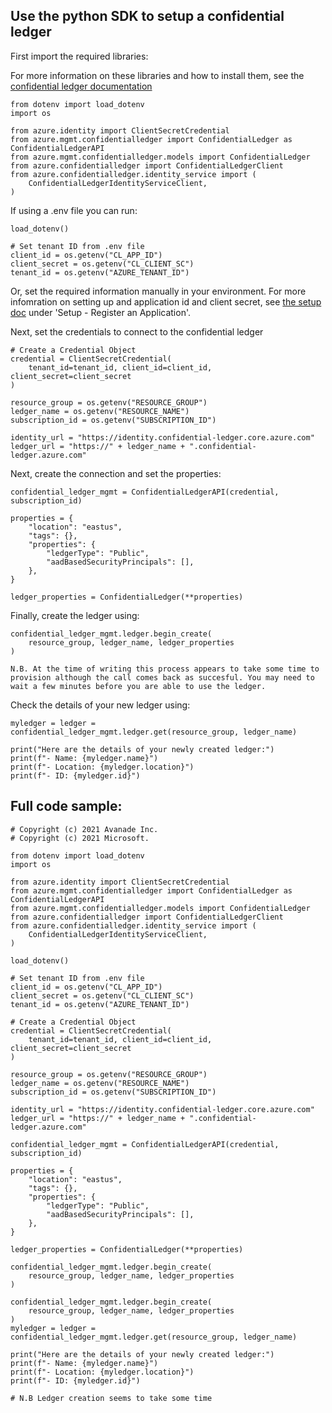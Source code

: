## Use the python SDK to setup a confidential ledger

First import the required libraries:

For more information on these libraries and how to install them, see the [confidential ledger documentation](https://docs.microsoft.com/en-us/azure/confidential-ledger/quickstart-python?tabs=azure-cli&WT.mc_id=AI-MVP-5004204)

```
from dotenv import load_dotenv
import os

from azure.identity import ClientSecretCredential
from azure.mgmt.confidentialledger import ConfidentialLedger as ConfidentialLedgerAPI
from azure.mgmt.confidentialledger.models import ConfidentialLedger
from azure.confidentialledger import ConfidentialLedgerClient
from azure.confidentialledger.identity_service import (
    ConfidentialLedgerIdentityServiceClient,
)
```

If using a .env file you can run:

```
load_dotenv()

# Set tenant ID from .env file
client_id = os.getenv("CL_APP_ID")
client_secret = os.getenv("CL_CLIENT_SC")
tenant_id = os.getenv("AZURE_TENANT_ID")
```

Or, set the required information manually in your environment. For more infomration on setting up and application id and client secret, see [the setup doc](docs/confidential-ledger-setup-python.md) under 'Setup - Register an Application'.

Next, set the credentials to connect to the confidential ledger

```
# Create a Credential Object
credential = ClientSecretCredential(
    tenant_id=tenant_id, client_id=client_id, client_secret=client_secret
)

resource_group = os.getenv("RESOURCE_GROUP")
ledger_name = os.getenv("RESOURCE_NAME")
subscription_id = os.getenv("SUBSCRIPTION_ID")

identity_url = "https://identity.confidential-ledger.core.azure.com"
ledger_url = "https://" + ledger_name + ".confidential-ledger.azure.com"
```

Next, create the connection and set the properties:

```
confidential_ledger_mgmt = ConfidentialLedgerAPI(credential, subscription_id)

properties = {
    "location": "eastus",
    "tags": {},
    "properties": {
        "ledgerType": "Public",
        "aadBasedSecurityPrincipals": [],
    },
}

ledger_properties = ConfidentialLedger(**properties)

```

Finally, create the ledger using:

```
confidential_ledger_mgmt.ledger.begin_create(
    resource_group, ledger_name, ledger_properties
)
```

`N.B. At the time of writing this process appears to take some time to provision although the call comes back as succesful. You may need to wait a few minutes before you are able to use the ledger.`

Check the details of your new ledger using:

```
myledger = ledger = confidential_ledger_mgmt.ledger.get(resource_group, ledger_name)

print("Here are the details of your newly created ledger:")
print(f"- Name: {myledger.name}")
print(f"- Location: {myledger.location}")
print(f"- ID: {myledger.id}")
```

## Full code sample:

```
# Copyright (c) 2021 Avanade Inc.
# Copyright (c) 2021 Microsoft.

from dotenv import load_dotenv
import os

from azure.identity import ClientSecretCredential
from azure.mgmt.confidentialledger import ConfidentialLedger as ConfidentialLedgerAPI
from azure.mgmt.confidentialledger.models import ConfidentialLedger
from azure.confidentialledger import ConfidentialLedgerClient
from azure.confidentialledger.identity_service import (
    ConfidentialLedgerIdentityServiceClient,
)

load_dotenv()

# Set tenant ID from .env file
client_id = os.getenv("CL_APP_ID")
client_secret = os.getenv("CL_CLIENT_SC")
tenant_id = os.getenv("AZURE_TENANT_ID")

# Create a Credential Object
credential = ClientSecretCredential(
    tenant_id=tenant_id, client_id=client_id, client_secret=client_secret
)

resource_group = os.getenv("RESOURCE_GROUP")
ledger_name = os.getenv("RESOURCE_NAME")
subscription_id = os.getenv("SUBSCRIPTION_ID")

identity_url = "https://identity.confidential-ledger.core.azure.com"
ledger_url = "https://" + ledger_name + ".confidential-ledger.azure.com"

confidential_ledger_mgmt = ConfidentialLedgerAPI(credential, subscription_id)

properties = {
    "location": "eastus",
    "tags": {},
    "properties": {
        "ledgerType": "Public",
        "aadBasedSecurityPrincipals": [],
    },
}

ledger_properties = ConfidentialLedger(**properties)

confidential_ledger_mgmt.ledger.begin_create(
    resource_group, ledger_name, ledger_properties
)

confidential_ledger_mgmt.ledger.begin_create(
    resource_group, ledger_name, ledger_properties
)
myledger = ledger = confidential_ledger_mgmt.ledger.get(resource_group, ledger_name)

print("Here are the details of your newly created ledger:")
print(f"- Name: {myledger.name}")
print(f"- Location: {myledger.location}")
print(f"- ID: {myledger.id}")

# N.B Ledger creation seems to take some time

```
